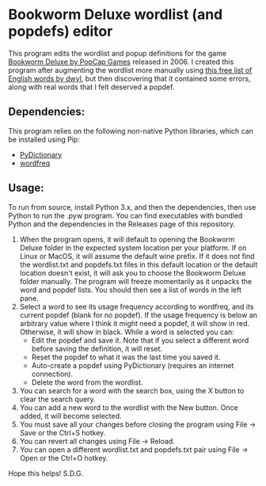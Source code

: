 # Bookworm Deluxe wordlist (and popdefs) editor

This program edits the wordlist and popup definitions for the game [Bookworm Deluxe by PopCap Games](https://oldgamesdownload.com/bookworm-deluxe/) released in 2006. I created this program after augmenting the wordlist more manually using [this free list of English words by dwyl](https://github.com/dwyl/english-words), but then discovering that it contained some errors, along with real words that I felt deserved a popdef.

## Dependencies:
This program relies on the following non-native Python libraries, which can be installed using Pip:
- [PyDictionary](https://pypi.org/project/PyDictionary/)
- [wordfreq](https://pypi.org/project/wordfreq/)

## Usage:
To run from source, install Python 3.x, and then the dependencies, then use Python to run the .pyw program.
You can find executables with bundled Python and the dependencies in the Releases page of this repository.

1. When the program opens, it will default to opening the Bookworm Deluxe folder in the expected system location per your platform. If on Linux or MacOS, it will assume the default wine prefix. If it does not find the wordlist.txt and popdefs.txt files in this default location or the default location doesn't exist, it will ask you to choose the Bookworm Deluxe folder manually. The program will freeze momentarily as it unpacks the word and popdef lists. You should then see a list of words in the left pane.
2. Select a word to see its usage frequency according to wordfreq, and its current popdef (blank for no popdef). If the usage frequency is below an arbitrary value where I think it might need a popdef, it will show in red. Otherwise, it will show in black. While a word is selected you can:
    - Edit the popdef and save it. Note that if you select a different word before saving the definition, it will reset.
    - Reset the popdef to what it was the last time you saved it.
    - Auto-create a popdef using PyDictionary (requires an internet connection).
    - Delete the word from the wordlist.
3. You can search for a word with the search box, using the X button to clear the search query.
4. You can add a new word to the wordlist with the New button. Once added, it will become selected.
5. You must save all your changes before closing the program using File -> Save or the Ctrl+S hotkey.
6. You can revert all changes using File -> Reload.
7. You can open a different wordlist.txt and popdefs.txt pair using File -> Open or the Ctrl+O hotkey.

Hope this helps! S.D.G.
